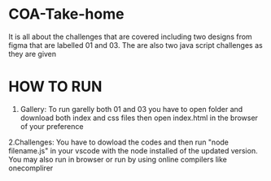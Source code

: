 # COA-Take-home
It is all about the challenges that are covered including two designs 
from figma that are labelled 01 and 03.
The are also two java script challenges as they are given
# HOW TO RUN
1. Gallery:
   To run garelly both 01 and 03 you have to open folder and download both index and css files then open index.html in the 
   browser of your preference

 2.Challenges:
   You have to dowload the codes and then run "node filename.js" in your vscode with the node installed of the updated version.
   You may also run in browser or run by using online compilers like onecomplirer
